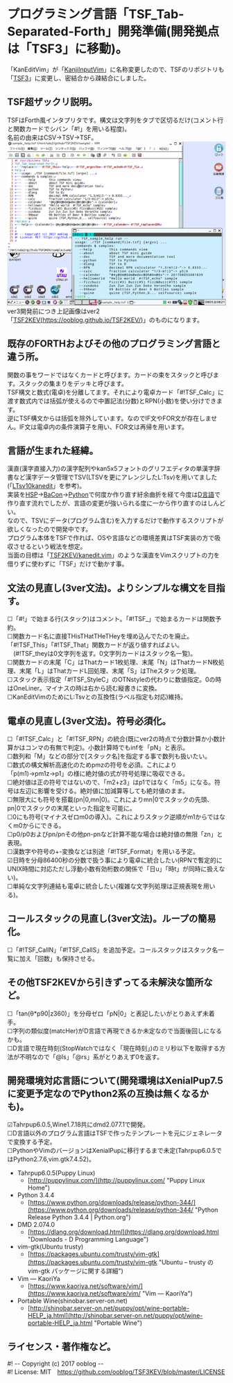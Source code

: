 # プログラミング言語「TSF_Tab-Separated-Forth」開発準備(開発拠点は「TSF3」に移動)。

「KanEditVim」が「[KanjiInputVim](https://github.com/ooblog/KIV "漢字直接入力＆漢字直接検索Vimプラグイン「KanjiInputVim」(準備中)。 ")」に名称変更したので、TSFのリポジトリも「[TSF3](https://github.com/ooblog/TSF3 "プログラミング言語「TSF_Tab-Separated-Forth」開発準備(ver3草案)。")」に変更し、密結合から疎結合にしました。  

## TSF超ザックリ説明。

TSFはForth風インタプリタです。構文は文字列をタブで区切るだけ(コメント行と関数カードでシバン「#!」を用いる程度)。  
名前の由来はCSV→TSV→TSF。  
![TSF syntax image](https://github.com/ooblog/TSF2KEV/blob/master/docs/TSF_512x384.png "TSF2KEV/TSF_512x384.png at master ooblog/TSF2KEV")  
ver3開発前につき上記画像はver2「[TSF2KEV(https://ooblog.github.io/TSF2KEV/)](https://ooblog.github.io/TSF2KEV/ "「TSF2KEV」はプログラミング言語「TSF_Tab-Separated-Forth」のD言語とPythonによる実装です。")」のものになります。  

## 既存のFORTHおよびその他のプログラミング言語と違う所。

関数の事をワードではなくカードと呼びます。カードの束をスタックと呼びます。スタックの集まりをデッキと呼びます。  
TSF構文と数式(電卓)を分離してます。それにより電卓カード「#!TSF_Calc」に渡す数式内では括弧が使えるので中置記法(分数)とRPN(小数)を使い分けできます。  
逆にTSF構文からは括弧を除外しています。なのでIF文やFOR文が存在しません。IF文は電卓内の条件演算子を用い、FOR文は再帰を用います。  

## 言語が生まれた経緯。

漢直(漢字直接入力)の漢字配列やkan5x5フォントのグリフエディタの単漢字辞書など漢字データ管理でTSV(LTSVを更にアレンジしたL:Tsv)を用いてました(「[LTsv10kanedit](https://github.com/ooblog/LTsv10kanedit "ooblog/LTsv10kanedit: 「L:Tsv」の読み書きを中心としたモジュール群と漢字入力「kanedit」のPythonによる実装です(準備中)。")」を参考)。  
実装を[HSP](http://hsp.tv/ "HSPTV!（HSP( Hot Soup Processor )ソフトウェアの配布）")→[BaCon](http://www.basic-converter.org/ "BaCon - BASIC to C converter")→[Python](https://www.python.org/ "Welcome to Python.org")で何度か作り直す紆余曲折を経て今度は[D言語](https://dlang.org/ "Home - D Programming Language")で作り直す流れでしたが、言語の変更が強いられる度に一から作り直すのはしんどい。  
なので、TSVにデータ(プログラム含む)を入力するだけで動作するスクリプトが欲しくなったので開発中です。  
プログラム本体をTSFで作れば、OSや言語などの環境差異はTSF実装の方で吸収させるという戦法を想定。  
当面の目標は「[TSF2KEV/kanedit.vim](https://github.com/ooblog/TSF2KEV/blob/master/KEV2/kanedit.vim "TSF2KEV/kanedit.vim at master ooblog/TSF2KEV")」のような漢直をVimスクリプトの力を借りずに使わずに「TSF」だけで動かす事。  

## 文法の見直し(3ver文法)。よりシンプルな構文を目指す。

☐「#!」で始まる行(スタック)はコメント。「#!TSF_」で始まるカードは関数予約。  
☐関数カード名に直接THisTHatTHeTHeyを埋め込んでたのを廃止。「#!TSF_This」「#!TSF_That」関数カードが返り値すればよい。  
　(#!TSF_theyは0文字列を返す。0文字列カードはスタック名一覧)。  
☐関数カードの末尾「C」はThatカード1枚処理、末尾「N」はThatカードN枚処理、末尾「L」はThatカードL回処理、末尾「S」はTheスタック処理。  
☐スタック表示指定「#!TSF_StyleC」のOTNstyleの代わりに数値指定。0の時はOneLiner。マイナスの時は右から読む縦書きに変換。  
☐KanEditVimのためにL:Tsvとの互換性(ラベル指定も対応)維持。  

## 電卓の見直し(3ver文法)。符号必須化。

☐「#!TSF_Calc」と「#!TSF_RPN」の統合(既にver2の時点で分数計算か小数計算かはコンマの有無で判定)。小数計算時でもinfを「pN」と表示。  
☐数列和「M」などの部分で[スタック名]を指定する事で数列も扱いたい。  
☐数式の構文解析高速化のためpmzの符号を必須。これにより「p(m1)→pm1z→p1」の様に絶対値の式が符号処理に吸収できる。  
☐絶対値は正の符号ではないので、「m2+z3」はp1ではなく「m5」になる。符号は左辺に影響を受ける。絶対値に加減算等しても絶対値のまま。  
☐無限大にも符号を搭載(pn|0,mn|0)。これによりmn|0でスタックの先頭、pn|0でスタックの末尾といった指定を可能に。  
☐0にも符号(マイナスゼロm0の導入)。これによりスタック逆順がm1からではなくm0からにできる。  
☐p0/p0およびpn/pnその他pn-pnなど計算不能な場合は絶対値の無限「zn」と表現。  
☐漢数字や符号の+-変換などは別途「#!TSF_Format」を用いる予定。  
☑日時を分母86400秒の分数で扱う事により電卓に統合したい(RPNで暫定的にUNIX時間に対応ただし浮動小数有効桁数の関係で「日u」「時t」が同時に扱えない)。  
☐単純な文字列連結も電卓に統合したい(複雑な文字列処理は正規表現を用いる)。  

## コールスタックの見直し(3ver文法)。ループの簡易化。

☐「#!TSF_CallN」「#!TSF_CallS」を追加予定。コールスタックはスタック名一覧に加え「回数」も保持させる。  

## その他TSF2KEVから引きずってる未解決な箇所など。

☐「tan(θ&#42;p90|z360)」を分母ゼロ「pN|0」と表記したいがとりあえず未着手。  
☐字列の類似度(matcHer)がD言語で再現できるか未定なので当面後回しになるかも。  
☐D言語で現在時刻(StopWatchではなく「現在時刻」)のミリ秒以下を取得する方法が不明なので「@ls」「@rs」系がとりあえず0を返す。  

## 開発環境対応言語について(開発環境はXenialPup7.5に変更予定なのでPython2系の互換は無くなるかも)。

☑Tahrpup6.0.5,Wine1.7.18共にdmd2.077.1で開発。  
☐D言語以外のプログラム言語はTSFで作ったテンプレートを元にジェネレータで変換する予定。  
☐PythonやVimのバージョンはXenialPupに移行するまで未定(Tahrpup6.0.5ではPython2.7.6,vim.gtk7.4.52)。  

* Tahrpup6.0.5(Puppy Linux)
    * [http://puppylinux.com/](http://puppylinux.com/ "Puppy Linux Home")
* Python 3.4.4
    * [https://www.python.org/downloads/release/python-344/](https://www.python.org/downloads/release/python-344/ "Python Release Python 3.4.4 | Python.org")
* DMD 2.074.0
    * [https://dlang.org/download.html](https://dlang.org/download.html "Downloads - D Programming Language")
* vim-gtk(Ubuntu trusty)
    * [https://packages.ubuntu.com/trusty/vim-gtk](https://packages.ubuntu.com/trusty/vim-gtk "Ubuntu – trusty の vim-gtk パッケージに関する詳細")
* Vim — KaoriYa
    * [https://www.kaoriya.net/software/vim/](https://www.kaoriya.net/software/vim/ "Vim — KaoriYa")
* Portable Wine(shinobar.server-on.net)
    * [http://shinobar.server-on.net/puppy/opt/wine-portable-HELP_ja.html](http://shinobar.server-on.net/puppy/opt/wine-portable-HELP_ja.html "Portable Wine")

## ライセンス・著作権など。

&#35;! -- Copyright (c) 2017 ooblog --  
&#35;! License: MIT　https://github.com/ooblog/TSF3KEV/blob/master/LICENSE  
